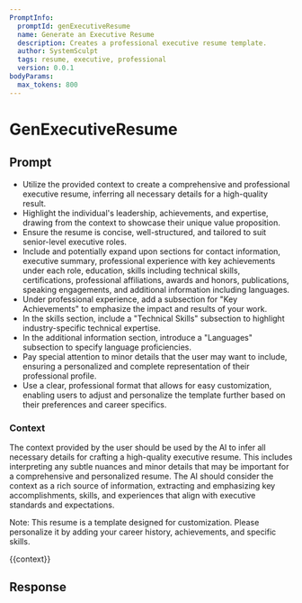 ```yaml
---
PromptInfo:
  promptId: genExecutiveResume
  name: Generate an Executive Resume
  description: Creates a professional executive resume template.
  author: SystemSculpt
  tags: resume, executive, professional
  version: 0.0.1
bodyParams:
  max_tokens: 800
---
```


# GenExecutiveResume

## Prompt

- Utilize the provided context to create a comprehensive and professional executive resume, inferring all necessary details for a high-quality result.
- Highlight the individual's leadership, achievements, and expertise, drawing from the context to showcase their unique value proposition.
- Ensure the resume is concise, well-structured, and tailored to suit senior-level executive roles.
- Include and potentially expand upon sections for contact information, executive summary, professional experience with key achievements under each role, education, skills including technical skills, certifications, professional affiliations, awards and honors, publications, speaking engagements, and additional information including languages.
- Under professional experience, add a subsection for "Key Achievements" to emphasize the impact and results of your work.
- In the skills section, include a "Technical Skills" subsection to highlight industry-specific technical expertise.
- In the additional information section, introduce a "Languages" subsection to specify language proficiencies.
- Pay special attention to minor details that the user may want to include, ensuring a personalized and complete representation of their professional profile.
- Use a clear, professional format that allows for easy customization, enabling users to adjust and personalize the template further based on their preferences and career specifics.

### Context

The context provided by the user should be used by the AI to infer all necessary details for crafting a high-quality executive resume. This includes interpreting any subtle nuances and minor details that may be important for a comprehensive and personalized resume. The AI should consider the context as a rich source of information, extracting and emphasizing key accomplishments, skills, and experiences that align with executive standards and expectations.

Note: This resume is a template designed for customization. Please personalize it by adding your career history, achievements, and specific skills.

{{context}}

## Response
